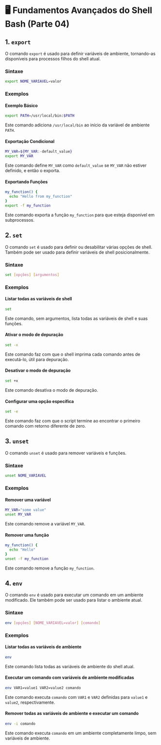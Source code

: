 # 🖥️ Fundamentos Avançados do Shell Bash (Parte 04)

## 1. `export`

O comando `export` é usado para definir variáveis de ambiente, tornando-as disponíveis para processos filhos do shell atual.

### Sintaxe
```bash
export NOME_VARIAVEL=valor
```

### Exemplos

#### Exemplo Básico
```bash
export PATH=/usr/local/bin:$PATH
```
Este comando adiciona `/usr/local/bin` ao início da variável de ambiente `PATH`.

#### Exportação Condicional
```bash
MY_VAR=${MY_VAR:-default_value}
export MY_VAR
```
Este comando define `MY_VAR` como `default_value` se `MY_VAR` não estiver definido, e então o exporta.

#### Exportando Funções
```bash
my_function() {
  echo "Hello from my_function"
}
export -f my_function
```
Este comando exporta a função `my_function` para que esteja disponível em subprocessos.

## 2. `set`

O comando `set` é usado para definir ou desabilitar várias opções de shell. Também pode ser usado para definir variáveis de shell posicionalmente.

### Sintaxe
```bash
set [opções] [argumentos]
```

### Exemplos

#### Listar todas as variáveis de shell
```bash
set
```
Este comando, sem argumentos, lista todas as variáveis de shell e suas funções.

#### Ativar o modo de depuração
```bash
set -x
```
Este comando faz com que o shell imprima cada comando antes de executá-lo, útil para depuração.

#### Desativar o modo de depuração
```bash
set +x
```
Este comando desativa o modo de depuração.

#### Configurar uma opção específica
```bash
set -e
```
Este comando faz com que o script termine ao encontrar o primeiro comando com retorno diferente de zero.

## 3. `unset`

O comando `unset` é usado para remover variáveis e funções.

### Sintaxe
```bash
unset NOME_VARIAVEL
```

### Exemplos

#### Remover uma variável
```bash
MY_VAR="some value"
unset MY_VAR
```
Este comando remove a variável `MY_VAR`.

#### Remover uma função
```bash
my_function() {
  echo "Hello"
}
unset -f my_function
```
Este comando remove a função `my_function`.

## 4. `env`

O comando `env` é usado para executar um comando em um ambiente modificado. Ele também pode ser usado para listar o ambiente atual.

### Sintaxe
```bash
env [opções] [NOME_VARIAVEL=valor] [comando]
```

### Exemplos

#### Listar todas as variáveis de ambiente
```bash
env
```
Este comando lista todas as variáveis de ambiente do shell atual.

#### Executar um comando com variáveis de ambiente modificadas
```bash
env VAR1=value1 VAR2=value2 comando
```
Este comando executa `comando` com `VAR1` e `VAR2` definidas para `value1` e `value2`, respectivamente.

#### Remover todas as variáveis de ambiente e executar um comando
```bash
env -i comando
```
Este comando executa `comando` em um ambiente completamente limpo, sem variáveis de ambiente.